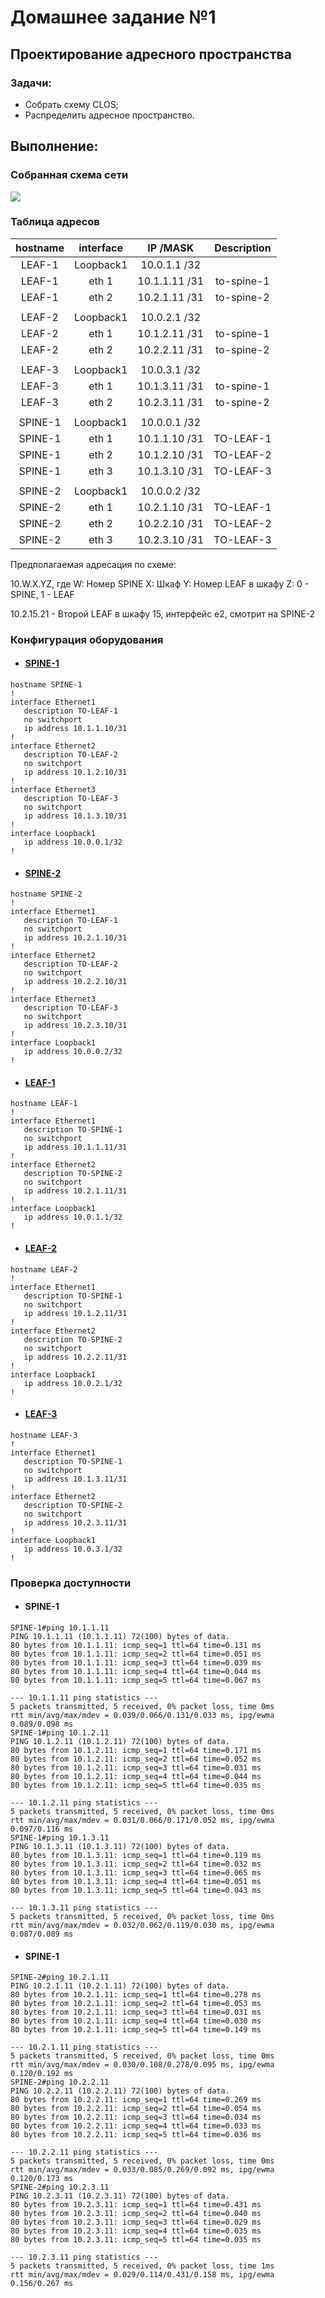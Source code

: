 # Домашнее задание №1
## Проектирование адресного пространства

### Задачи:

- Собрать схему CLOS;
- Распределить адресное пространство.

## Выполнение:

### Собранная схема сети

![](images/1.drawio.png)

### Таблица адресов
| hostname | interface |   IP /MASK   | Description |
| :------: | :-------: | :----------: | :---------: |
|  LEAF-1  | Loopback1 | 10.0.1.1 /32 |            |
|  LEAF-1  |  eth 1  | 10.1.1.11 /31 | to-spine-1 |
|  LEAF-1  |  eth 2  | 10.2.1.11 /31 | to-spine-2 |
|          |          |              |            |
|  LEAF-2  | Loopback1 | 10.0.2.1 /32 |            |
|  LEAF-2  |  eth 1  | 10.1.2.11 /31 | to-spine-1 |
|  LEAF-2  |  eth 2  | 10.2.2.11 /31 | to-spine-2 |
|          |          |              |            |
|  LEAF-3  | Loopback1 | 10.0.3.1 /32 |            |
|  LEAF-3  |  eth 1  | 10.1.3.11 /31 | to-spine-1 |
|  LEAF-3  |  eth 2  | 10.2.3.11 /31 | to-spine-2 |
|          |          |              |            |
| SPINE-1 | Loopback1 | 10.0.0.1 /32 |            |
| SPINE-1 |  eth 1  | 10.1.1.10 /31 |  TO-LEAF-1  |
| SPINE-1 |  eth 2  | 10.1.2.10 /31 |  TO-LEAF-2  |
| SPINE-1 |  eth 3  | 10.1.3.10 /31 |  TO-LEAF-3  |
|          |          |              |            |
| SPINE-2 | Loopback1 | 10.0.0.2 /32 |            |
| SPINE-2 |  eth 1  | 10.2.1.10 /31 |  TO-LEAF-1  |
| SPINE-2 |  eth 2  | 10.2.2.10 /31 |  TO-LEAF-2  |
| SPINE-2 |  eth 3  | 10.2.3.10 /31 |  TO-LEAF-3  |

Предполагаемая адресация по схеме:

10.W.X.YZ, где
W: Номер SPINE
X: Шкаф
Y: Номер LEAF в шкафу
Z: 0 - SPINE, 1 - LEAF

10.2.15.21 - Второй LEAF в шкафу 15, интерфейс е2, смотрит на SPINE-2

### Конфигурация оборудования

- #### [SPINE-1](config/SPINE-1.cfg)
```
hostname SPINE-1
!
interface Ethernet1
   description TO-LEAF-1
   no switchport
   ip address 10.1.1.10/31
!
interface Ethernet2
   description TO-LEAF-2
   no switchport
   ip address 10.1.2.10/31
!
interface Ethernet3
   description TO-LEAF-3
   no switchport
   ip address 10.1.3.10/31
!
interface Loopback1
   ip address 10.0.0.1/32
!
```
- #### [SPINE-2](config/SPINE-2.cfg)
```
hostname SPINE-2
!
interface Ethernet1
   description TO-LEAF-1
   no switchport
   ip address 10.2.1.10/31
!
interface Ethernet2
   description TO-LEAF-2
   no switchport
   ip address 10.2.2.10/31
!
interface Ethernet3
   description TO-LEAF-3
   no switchport
   ip address 10.2.3.10/31
!
interface Loopback1
   ip address 10.0.0.2/32
!
```
- #### [LEAF-1](config/LEAF-1.cfg)
```
hostname LEAF-1
!
interface Ethernet1
   description TO-SPINE-1
   no switchport
   ip address 10.1.1.11/31
!
interface Ethernet2
   description TO-SPINE-2
   no switchport
   ip address 10.2.1.11/31
!
interface Loopback1
   ip address 10.0.1.1/32
!
```
- #### [LEAF-2](config/LEAF-2.cfg)
```
hostname LEAF-2
!
interface Ethernet1
   description TO-SPINE-1
   no switchport
   ip address 10.1.2.11/31
!
interface Ethernet2
   description TO-SPINE-2
   no switchport
   ip address 10.2.2.11/31
!
interface Loopback1
   ip address 10.0.2.1/32
!
```
- #### [LEAF-3](config/LEAF-3.cfg)
```
hostname LEAF-3
!
interface Ethernet1
   description TO-SPINE-1
   no switchport
   ip address 10.1.3.11/31
!
interface Ethernet2
   description TO-SPINE-2
   no switchport
   ip address 10.2.3.11/31
!
interface Loopback1
   ip address 10.0.3.1/32
!
```
### Проверка доступности

- #### SPINE-1
```
SPINE-1#ping 10.1.1.11
PING 10.1.1.11 (10.1.1.11) 72(100) bytes of data.
80 bytes from 10.1.1.11: icmp_seq=1 ttl=64 time=0.131 ms
80 bytes from 10.1.1.11: icmp_seq=2 ttl=64 time=0.051 ms
80 bytes from 10.1.1.11: icmp_seq=3 ttl=64 time=0.039 ms
80 bytes from 10.1.1.11: icmp_seq=4 ttl=64 time=0.044 ms
80 bytes from 10.1.1.11: icmp_seq=5 ttl=64 time=0.067 ms

--- 10.1.1.11 ping statistics ---
5 packets transmitted, 5 received, 0% packet loss, time 0ms
rtt min/avg/max/mdev = 0.039/0.066/0.131/0.033 ms, ipg/ewma 0.089/0.098 ms
SPINE-1#ping 10.1.2.11
PING 10.1.2.11 (10.1.2.11) 72(100) bytes of data.
80 bytes from 10.1.2.11: icmp_seq=1 ttl=64 time=0.171 ms
80 bytes from 10.1.2.11: icmp_seq=2 ttl=64 time=0.052 ms
80 bytes from 10.1.2.11: icmp_seq=3 ttl=64 time=0.031 ms
80 bytes from 10.1.2.11: icmp_seq=4 ttl=64 time=0.044 ms
80 bytes from 10.1.2.11: icmp_seq=5 ttl=64 time=0.035 ms

--- 10.1.2.11 ping statistics ---
5 packets transmitted, 5 received, 0% packet loss, time 0ms
rtt min/avg/max/mdev = 0.031/0.066/0.171/0.052 ms, ipg/ewma 0.097/0.116 ms
SPINE-1#ping 10.1.3.11
PING 10.1.3.11 (10.1.3.11) 72(100) bytes of data.
80 bytes from 10.1.3.11: icmp_seq=1 ttl=64 time=0.119 ms
80 bytes from 10.1.3.11: icmp_seq=2 ttl=64 time=0.032 ms
80 bytes from 10.1.3.11: icmp_seq=3 ttl=64 time=0.065 ms
80 bytes from 10.1.3.11: icmp_seq=4 ttl=64 time=0.051 ms
80 bytes from 10.1.3.11: icmp_seq=5 ttl=64 time=0.043 ms

--- 10.1.3.11 ping statistics ---
5 packets transmitted, 5 received, 0% packet loss, time 0ms
rtt min/avg/max/mdev = 0.032/0.062/0.119/0.030 ms, ipg/ewma 0.087/0.089 ms
```

- #### SPINE-1
```
SPINE-2#ping 10.2.1.11
PING 10.2.1.11 (10.2.1.11) 72(100) bytes of data.
80 bytes from 10.2.1.11: icmp_seq=1 ttl=64 time=0.278 ms
80 bytes from 10.2.1.11: icmp_seq=2 ttl=64 time=0.053 ms
80 bytes from 10.2.1.11: icmp_seq=3 ttl=64 time=0.031 ms
80 bytes from 10.2.1.11: icmp_seq=4 ttl=64 time=0.030 ms
80 bytes from 10.2.1.11: icmp_seq=5 ttl=64 time=0.149 ms

--- 10.2.1.11 ping statistics ---
5 packets transmitted, 5 received, 0% packet loss, time 0ms
rtt min/avg/max/mdev = 0.030/0.108/0.278/0.095 ms, ipg/ewma 0.120/0.192 ms
SPINE-2#ping 10.2.2.11
PING 10.2.2.11 (10.2.2.11) 72(100) bytes of data.
80 bytes from 10.2.2.11: icmp_seq=1 ttl=64 time=0.269 ms
80 bytes from 10.2.2.11: icmp_seq=2 ttl=64 time=0.054 ms
80 bytes from 10.2.2.11: icmp_seq=3 ttl=64 time=0.034 ms
80 bytes from 10.2.2.11: icmp_seq=4 ttl=64 time=0.033 ms
80 bytes from 10.2.2.11: icmp_seq=5 ttl=64 time=0.036 ms

--- 10.2.2.11 ping statistics ---
5 packets transmitted, 5 received, 0% packet loss, time 0ms
rtt min/avg/max/mdev = 0.033/0.085/0.269/0.092 ms, ipg/ewma 0.120/0.173 ms
SPINE-2#ping 10.2.3.11
PING 10.2.3.11 (10.2.3.11) 72(100) bytes of data.
80 bytes from 10.2.3.11: icmp_seq=1 ttl=64 time=0.431 ms
80 bytes from 10.2.3.11: icmp_seq=2 ttl=64 time=0.040 ms
80 bytes from 10.2.3.11: icmp_seq=3 ttl=64 time=0.029 ms
80 bytes from 10.2.3.11: icmp_seq=4 ttl=64 time=0.035 ms
80 bytes from 10.2.3.11: icmp_seq=5 ttl=64 time=0.035 ms

--- 10.2.3.11 ping statistics ---
5 packets transmitted, 5 received, 0% packet loss, time 1ms
rtt min/avg/max/mdev = 0.029/0.114/0.431/0.158 ms, ipg/ewma 0.156/0.267 ms
```